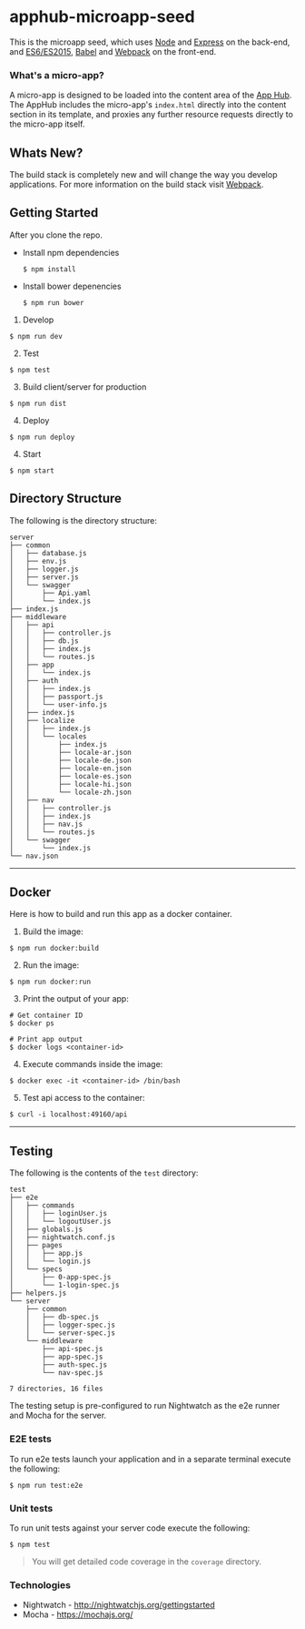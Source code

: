 # apphub-microapp-seed
This is the microapp seed, which uses [Node](https://nodejs.org/) and [Express](http://expressjs.com/) on the back-end, and [ES6/ES2015](https://babeljs.io/docs/learn-es2015/), [Babel](https://babeljs.io/) and [Webpack](http://webpack.js.org/) on the front-end.

### What's a micro-app?
A micro-app is designed to be loaded into the content area of the [App Hub](https://github.build.ge.com/hubs/ui-app-hub). The AppHub includes the micro-app's `index.html` directly into the content section in its template, and proxies any further resource requests directly to the micro-app itself.

## Whats New?
The build stack is completely new and will change the way you develop applications. For more information on the build stack visit [Webpack](http://webpack.js.org/).


## Getting Started
After you clone the repo.

- Install npm dependencies
  ```
  $ npm install
  ```
- Install bower depenencies

  ```
  $ npm run bower
  ```

1. Develop

  ```
  $ npm run dev
  ```

2. Test

  ```
  $ npm test
  ```

3. Build client/server for production

  ```
  $ npm run dist
  ```

4. Deploy

  ```
  $ npm run deploy
  ```

4. Start

  ```
  $ npm start
  ```


## Directory Structure
The following is the directory structure:

```
server
├── common
│   ├── database.js
│   ├── env.js
│   ├── logger.js
│   ├── server.js
│   └── swagger
│       ├── Api.yaml
│       └── index.js
├── index.js
├── middleware
│   ├── api
│   │   ├── controller.js
│   │   ├── db.js
│   │   ├── index.js
│   │   └── routes.js
│   ├── app
│   │   └── index.js
│   ├── auth
│   │   ├── index.js
│   │   ├── passport.js
│   │   └── user-info.js
│   ├── index.js
│   ├── localize
│   │   ├── index.js
│   │   └── locales
│   │       ├── index.js
│   │       ├── locale-ar.json
│   │       ├── locale-de.json
│   │       ├── locale-en.json
│   │       ├── locale-es.json
│   │       ├── locale-hi.json
│   │       └── locale-zh.json
│   ├── nav
│   │   ├── controller.js
│   │   ├── index.js
│   │   ├── nav.js
│   │   └── routes.js
│   └── swagger
│       └── index.js
└── nav.json
```

---


## Docker
Here is how to build and run this app as a docker container.

1. Build the image: 

```
$ npm run docker:build
```

2. Run the image:

```
$ npm run docker:run
```

3. Print the output of your app:

```
# Get container ID
$ docker ps

# Print app output
$ docker logs <container-id>
```

4. Execute commands inside the image:

```
$ docker exec -it <container-id> /bin/bash
```

5. Test api access to the container:

```
$ curl -i localhost:49160/api
```

---



## Testing
The following is the contents of the `test` directory:

```
test
├── e2e
│   ├── commands
│   │   ├── loginUser.js
│   │   └── logoutUser.js
│   ├── globals.js
│   ├── nightwatch.conf.js
│   ├── pages
│   │   ├── app.js
│   │   └── login.js
│   └── specs
│       ├── 0-app-spec.js
│       └── 1-login-spec.js
├── helpers.js
└── server
    ├── common
    │   ├── db-spec.js
    │   ├── logger-spec.js
    │   └── server-spec.js
    └── middleware
        ├── api-spec.js
        ├── app-spec.js
        ├── auth-spec.js
        └── nav-spec.js

7 directories, 16 files
```

The testing setup is pre-configured to run Nightwatch as the e2e runner and Mocha for the server.

### E2E tests
To run e2e tests launch your application and in a separate terminal execute the following:

```
$ npm run test:e2e
```

### Unit tests
To run unit tests against your server code execute the following:

```
$ npm test
```
> You will get detailed code coverage in the `coverage` directory.

### Technologies
- Nightwatch - http://nightwatchjs.org/gettingstarted
- Mocha - https://mochajs.org/

